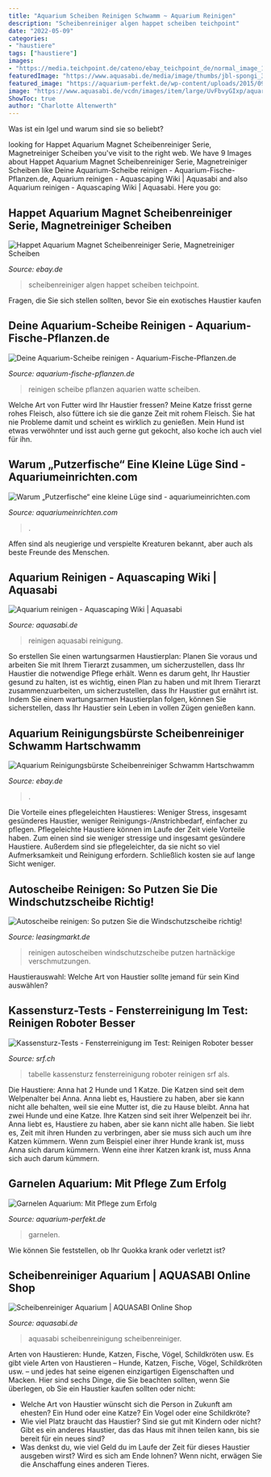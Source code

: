 ```yaml
---
title: "Aquarium Scheiben Reinigen Schwamm ~ Aquarium Reinigen"
description: "Scheibenreiniger algen happet scheiben teichpoint"
date: "2022-05-09"
categories:
- "haustiere"
tags: ["haustiere"]
images:
- "https://media.teichpoint.de/cateno/ebay_teichpoint_de/normal_image_10180220_1878_1.jpg?u=QmlsZA%3d%3d63643223849000000029818"
featuredImage: "https://www.aquasabi.de/media/image/thumbs/jbl-spongi_300px.jpg"
featured_image: "https://aquarium-perfekt.de/wp-content/uploads/2015/09/garnelen_aquarium_pflege.jpg"
image: "https://www.aquasabi.de/vcdn/images/item/large/UvFbvyGIxp/aquarium-schwamm-reinigen.jpg"
ShowToc: true
author: "Charlotte Altenwerth"
---
```



Was ist ein Igel und warum sind sie so beliebt?

	

		
looking for Happet Aquarium Magnet Scheibenreiniger Serie, Magnetreiniger Scheiben you've visit to the right web. We have 9 Images about Happet Aquarium Magnet Scheibenreiniger Serie, Magnetreiniger Scheiben like Deine Aquarium-Scheibe reinigen - Aquarium-Fische-Pflanzen.de, Aquarium reinigen - Aquascaping Wiki | Aquasabi and also Aquarium reinigen - Aquascaping Wiki | Aquasabi. Here you go:
		
    
## Happet Aquarium Magnet Scheibenreiniger Serie, Magnetreiniger Scheiben

<img loading=lazy src="https://media.teichpoint.de/cateno/ebay_teichpoint_de/normal_image_10180220_1878_1.jpg?u=QmlsZA%3d%3d63643223849000000029818" onerror="this.onerror=null;this.src='https://tse2.mm.bing.net/th?id=OIP.Ewp1-uwC6spwcg1VHff-8QHaHa&amp;pid=15.1';" alt="Happet Aquarium Magnet Scheibenreiniger Serie, Magnetreiniger Scheiben">

_Source: ebay.de_

>scheibenreiniger algen happet scheiben teichpoint. 

	

Fragen, die Sie sich stellen sollten, bevor Sie ein exotisches Haustier kaufen

    
## Deine Aquarium-Scheibe Reinigen - Aquarium-Fische-Pflanzen.de

<img loading=lazy src="https://aquarium-fische-pflanzen.de/wp-content/uploads/2019/03/aquarium-scheibe-mit-magnetreiniger-reinigen.jpg" onerror="this.onerror=null;this.src='https://tse2.mm.bing.net/th?id=OIP.PqkVGcpH0xefnnn0Ny26_QHaE8&amp;pid=15.1';" alt="Deine Aquarium-Scheibe reinigen - Aquarium-Fische-Pflanzen.de">

_Source: aquarium-fische-pflanzen.de_

>reinigen scheibe pflanzen aquarien watte scheiben. 

	

Welche Art von Futter wird Ihr Haustier fressen?
Meine Katze frisst gerne rohes Fleisch, also füttere ich sie die ganze Zeit mit rohem Fleisch. Sie hat nie Probleme damit und scheint es wirklich zu genießen. Mein Hund ist etwas verwöhnter und isst auch gerne gut gekocht, also koche ich auch viel für ihn.

    
## Warum „Putzerfische“ Eine Kleine Lüge Sind - Aquariumeinrichten.com

<img loading=lazy src="https://www.aquariumeinrichten.com/content/img/fische/blauer-antennenwels.jpg" onerror="this.onerror=null;this.src='https://tse3.mm.bing.net/th?id=OIP.e-1jB4lTJPOCr9o_JFLLwwAAAA&amp;pid=15.1';" alt="Warum „Putzerfische“ eine kleine Lüge sind - aquariumeinrichten.com">

_Source: aquariumeinrichten.com_

>. 

	

Affen sind als neugierige und verspielte Kreaturen bekannt, aber auch als beste Freunde des Menschen.

    
## Aquarium Reinigen - Aquascaping Wiki | Aquasabi

<img loading=lazy src="https://www.aquasabi.de/vcdn/images/item/large/UvFbvyGIxp/aquarium-schwamm-reinigen.jpg" onerror="this.onerror=null;this.src='https://tse3.mm.bing.net/th?id=OIP.CdNsOCybXalKO9GiGhM5IAHaE8&amp;pid=15.1';" alt="Aquarium reinigen - Aquascaping Wiki | Aquasabi">

_Source: aquasabi.de_

>reinigen aquasabi reinigung. 

	

So erstellen Sie einen wartungsarmen Haustierplan: Planen Sie voraus und arbeiten Sie mit Ihrem Tierarzt zusammen, um sicherzustellen, dass Ihr Haustier die notwendige Pflege erhält.
Wenn es darum geht, Ihr Haustier gesund zu halten, ist es wichtig, einen Plan zu haben und mit Ihrem Tierarzt zusammenzuarbeiten, um sicherzustellen, dass Ihr Haustier gut ernährt ist. Indem Sie einem wartungsarmen Haustierplan folgen, können Sie sicherstellen, dass Ihr Haustier sein Leben in vollen Zügen genießen kann.

    
## Aquarium Reinigungsbürste Scheibenreiniger Schwamm Hartschwamm

<img loading=lazy src="https://i.ebayimg.com/images/g/S9wAAOSw3gNghtpO/s-l300.jpg" onerror="this.onerror=null;this.src='https://tse3.mm.bing.net/th?id=OIP.GtZ277t_SDmhsZUP0S59IwAAAA&amp;pid=15.1';" alt="Aquarium Reinigungsbürste Scheibenreiniger Schwamm Hartschwamm">

_Source: ebay.de_

>. 

	

Die Vorteile eines pflegeleichten Haustieres: Weniger Stress, insgesamt gesünderes Haustier, weniger Reinigungs-/Anstrichbedarf, einfacher zu pflegen.
Pflegeleichte Haustiere können im Laufe der Zeit viele Vorteile haben. Zum einen sind sie weniger stressige und insgesamt gesündere Haustiere. Außerdem sind sie pflegeleichter, da sie nicht so viel Aufmerksamkeit und Reinigung erfordern. Schließlich kosten sie auf lange Sicht weniger.

    
## Autoscheibe Reinigen: So Putzen Sie Die Windschutzscheibe Richtig!

<img loading=lazy src="https://www.leasingmarkt.de/wp/res/magazin/wp-content/uploads/2021/06/autoscheiben-aussen-reinigen-740x494.jpg" onerror="this.onerror=null;this.src='https://tse2.mm.bing.net/th?id=OIP.Xk3uJc7EjZo2hl3-rTQk4wHaE8&amp;pid=15.1';" alt="Autoscheibe reinigen: So putzen Sie die Windschutzscheibe richtig!">

_Source: leasingmarkt.de_

>reinigen autoscheiben windschutzscheibe putzen hartnäckige verschmutzungen. 

	

Haustierauswahl: Welche Art von Haustier sollte jemand für sein Kind auswählen?

    
## Kassensturz-Tests - Fensterreinigung Im Test: Reinigen Roboter Besser

<img loading=lazy src="https://www.srf.ch/static/cms/images/960w/95bbff.jpg" onerror="this.onerror=null;this.src='https://tse4.mm.bing.net/th?id=OIP.NABY2OpsZSNiw-JVsKy5lAHaEK&amp;pid=15.1';" alt="Kassensturz-Tests - Fensterreinigung im Test: Reinigen Roboter besser">

_Source: srf.ch_

>tabelle kassensturz fensterreinigung roboter reinigen srf als. 

	

Die Haustiere: Anna hat 2 Hunde und 1 Katze. Die Katzen sind seit dem Welpenalter bei Anna. Anna liebt es, Haustiere zu haben, aber sie kann nicht alle behalten, weil sie eine Mutter ist, die zu Hause bleibt.
Anna hat zwei Hunde und eine Katze. Ihre Katzen sind seit ihrer Welpenzeit bei ihr. Anna liebt es, Haustiere zu haben, aber sie kann nicht alle haben. Sie liebt es, Zeit mit ihren Hunden zu verbringen, aber sie muss sich auch um ihre Katzen kümmern. Wenn zum Beispiel einer ihrer Hunde krank ist, muss Anna sich darum kümmern. Wenn eine ihrer Katzen krank ist, muss Anna sich auch darum kümmern.

    
## Garnelen Aquarium: Mit Pflege Zum Erfolg

<img loading=lazy src="https://aquarium-perfekt.de/wp-content/uploads/2015/09/garnelen_aquarium_pflege.jpg" onerror="this.onerror=null;this.src='https://tse1.mm.bing.net/th?id=OIP.u6jQZeXg9jHcXBvoznTB_QHaFj&amp;pid=15.1';" alt="Garnelen Aquarium: Mit Pflege zum Erfolg">

_Source: aquarium-perfekt.de_

>garnelen. 

	

Wie können Sie feststellen, ob Ihr Quokka krank oder verletzt ist?

    
## Scheibenreiniger Aquarium | AQUASABI Online Shop

<img loading=lazy src="https://www.aquasabi.de/media/image/thumbs/jbl-spongi_300px.jpg" onerror="this.onerror=null;this.src='https://tse2.mm.bing.net/th?id=OIP.hBij0DCj5tgPLUL3e1b2kgAAAA&amp;pid=15.1';" alt="Scheibenreiniger Aquarium | AQUASABI Online Shop">

_Source: aquasabi.de_

>aquasabi scheibenreinigung scheibenreiniger. 

	

Arten von Haustieren: Hunde, Katzen, Fische, Vögel, Schildkröten usw.
Es gibt viele Arten von Haustieren – Hunde, Katzen, Fische, Vögel, Schildkröten usw. – und jedes hat seine eigenen einzigartigen Eigenschaften und Macken. Hier sind sechs Dinge, die Sie beachten sollten, wenn Sie überlegen, ob Sie ein Haustier kaufen sollten oder nicht:
- Welche Art von Haustier wünscht sich die Person in Zukunft am ehesten? Ein Hund oder eine Katze? Ein Vogel oder eine Schildkröte?
- Wie viel Platz braucht das Haustier? Sind sie gut mit Kindern oder nicht? Gibt es ein anderes Haustier, das das Haus mit ihnen teilen kann, bis sie bereit für ein neues sind?
- Was denkst du, wie viel Geld du im Laufe der Zeit für dieses Haustier ausgeben wirst? Wird es sich am Ende lohnen? Wenn nicht, erwägen Sie die Anschaffung eines anderen Tieres.

